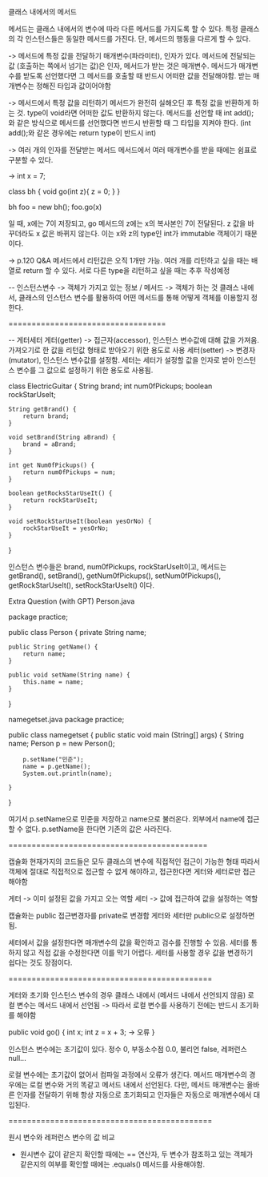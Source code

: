 클래스 내에서의 메서드

메서드는 클래스 내에서의 변수에 따라 다른 메서드를 가지도록 할 수 있다.
특정 클래스의 각 인스턴스들은 동일한 메서드를 가진다. 단, 메서드의 행동을 다르게 할 수 있다.

-> 메서드에 특정 값을 전달하기
 매개변수(파라미터), 인자가 있다. 메서드에 전달되는 값 (호출하는 쪽에서 넘기는 값)은 인자, 메서드가 받는 것은 매개변수. 메서드가 매개변수를 받도록 선언했다면 그 메서드를 호출할 때 반드시 어떠한 값을 전달해야함. 받는 매개변수는 정해진 타입과 값이어야함

-> 메서드에서 특정 값을 리턴하기
 메서드가 완전히 실해오딘 후 특정 값을 반환하게 하는 것. type이 void라면 어떠한 값도 반환하지 않는다. 메서드를 선언할 때 int add(); 와 같은 방식으로 메서드를 선언했다면 반드시 반환할 때 그 타입을 지켜야 한다. (int add();와 같은 경우에는 return type이 반드시 int)

-> 여러 개의 인자를 전달받는 메서드
 메서드에서 여러 매개변수를 받을 때에는 쉼표로 구분할 수 있다. 

 ->
 int x = 7;

 class bh {
    void go(int z){
        z = 0;
    }
 }
 
 bh foo = new bh();
 foo.go(x)

일 때, x에는 7이 저장되고, go 메서드의 z에는 x의 복사본인 7이 전달된다.
z 값을 바꾸더라도 x 값은 바뀌지 않는다. 이는 x와 z의 type인 int가 immutable 객체이기 때문이다.
 
-> p.120 Q&A
 메서드에서 리턴값은 오직 1개만 가능. 여러 개를 리턴하고 싶을 때는 배열로 return 할 수 있다. 서로 다른 type을 리턴하고 싶을 때는 추후 작성예정

-- 인스턴스변수 -> 객체가 가지고 있는 정보 / 메서드 -> 객체가 하는 것
클래스 내에서, 클래스의 인스턴스 변수를 활용하여 어떤 메서드를 통해 어떻게 객체를 이용할지 정한다. 

==================================

-- 게터세터
게터(getter) -> 접근자(accessor), 인스턴스 변수값에 대해 값을 가져옴. 가져오기로 한 값을 리턴값 형태로 받아오기 위한 용도로 사용
세터(setter) -> 변경자(mutator), 인스턴스 변수값를 설정함. 세터는 세터가 설정할 값을 인자로 받아 인스턴스 변수를 그 값으로 설정하기 위한 용도로 사용됨.

class ElectricGuitar {
    String brand;
    int num0fPickups;
    boolean rockStarUseIt;

    String getBrand() {
        return brand;
    }

    void setBrand(String aBrand) {
        brand = aBrand;
    }

    int get Num0fPickups() {
        return num0fPickups = num;
    }

    boolean getRocksStarUseIt() {
        return rockStarUseIt;
    }

    void setRockStarUseIt(boolean yesOrNo) {
        rockStarUseIt = yesOrNo;
    }
}

인스턴스 변수들은 brand, num0fPickups, rockStarUseIt이고, 메서드는 getBrand(), setBrand(), getNum0fPickups(), setNum0fPickups(), getRockStarUseIt(), setRockStarUseIt() 이다.

Extra Question (with GPT)
Person.java

package practice;

public class Person {
    private String name;

    public String getName() {
        return name;
    }

    public void setName(String name) {
        this.name = name;
    }
}

namegetset.java
package practice;

public class namegetset {
    public static void main (String[] args) {
        String name;
        Person p = new Person();

        p.setName("민준");
        name = p.getName();
        System.out.println(name);

    }
}

여기서 p.setName으로 민준을 저장하고 name으로 불러온다. 외부에서 name에 접근할 수 없다.
p.setName을 한다면 기존의 값은 사라진다.

===========================================

캡슐화
현재가지의 코드들은 모두 클래스의 변수에 직접적인 접근이 가능한 형태
따라서 객체에 절대로 직접적으로 접근할 수 없게 해야하고, 접근한다면 게터와 세터로만 접근해야함

게터 -> 이미 설정된 값을 가지고 오는 역할
세터 -> 값에 접근하여 값을 설정하는 역할

캡슐화는 public 접근변경자를 private로 변경함
게터와 세터만 public으로 설정하면 됨.

세터에서 값을 설정한다면 매개변수의 값을 확인하고 검수를 진행할 수 있음. 세터를 통하지 않고 직접 값을 수정한다면 이를 막기 어렵다. 세터를 사용할 경우 값을 변경하기 쉽다는 것도 장점이다.

============================================

게터와 초기화
인스턴스 변수의 경우 클래스 내에서 (메서드 내에서 선언되지 않음)
로컬 변수는 메서드 내에서 선언됨 -> 따라서 로컬 변수를 사용하기 전에는 반드시 초기화를 해야함

public void go() {
    int x;
    int z = x + 3;  -> 오류
}

인스턴스 변수에는 초기값이 있다.
정수 0, 부동소수점 0.0, 불리언 false, 레퍼런스 null...

로컬 변수에는 초기값이 없어서 컴파일 과정에서 오류가 생긴다.
메서드 매개변수의 경우에는 로컬 변수와 거의 똑같고 메서드 내에서 선언된다. 다만, 메서드 매개변수는 올바른 인자를 전달하기 위해 항상 자동으로 초기화되고 인자들은 자동으로 매개변수에서 대입된다.

============================================

원시 변수와 레퍼런스 변수의 값 비교
- 원시변수
값이 같은지 확인할 때에는 == 연산자, 두 변수가 참조하고 있는 객체가 같은지의 여부를 확인할 때에는 .equals() 메서드를 사용해야함.